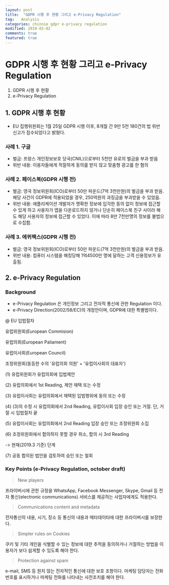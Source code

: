 ```yaml
---
layout: post
title:  "GDPR 시행 후 현황 그리고 e-Privacy Regulation"
tag:   Analysis
categories: chinnie gdpr e-privacy regulation
modified: 2019-03-02
comments: true
featured: true
---
```


# GDPR 시행 후 현황 그리고 e-Privacy Regulation
1. GDPR 시행 후 현황
2. e-Privacy Regulation


## 1. GDPR 시행 후 현황
- EU 집행위원회는 1월 25일 GDPR 시행 이후, 8개월 간 9만 5천 180건의 법 위반 신고가 접수되었다고 밝혔다. 

### 사례 1. 구글
- 벌금: 프랑스 개인정보보호 당국(CNIL)으로부터 5천만 유로의 벌금을 부과 받음
- 위반 내용: 이용자들에게 적절하게 동의를 받지 않고 맞춤형 광고를 한 혐의

### 사례 2. 페이스북(GDPR 시행 전)
- 벌금: 영국 정보위원회(ICO)로부터 50만 파운드(7억 3천만원)의 벌금을 부과 받음. 해당 사건이 GDPR에 적용되었을 경우, 250억원의 과징금을 부과받을 수 있었음.
- 위반 내용: 애플리케이션 개발자가 명확한 정보에 입각한 동의 없이 정보에 접근할 수 있게 하고 사용자가 앱을 다운로드하지 않거나 단순히 페이스북 친구 사이라 해도 해당 사용자의 정보에 접근할 수 있었다. 이에 따라 8만 7천만명의 정보를 불법으로 수집함.
  
### 사례 3. 에퀴팩스(GDPR 시행 전)
- 벌금: 영국 정보위원회(ICO)로부터 50만 파운드(7억 3천만원)의 벌금을 부과 받음.
- 위반 내용: 컴퓨터 시스템을 해킹당해 1억4500만 명에 달하는 고객 신용정보가 유출됨.

## 2. e-Privacy Regulation

### Background

- e-Privacy Regulation 은 개인정보 그리고 전자적 통신에 관한 Regulation 이다.
- e-Privacy Direction(2002/58/EC)의 개정안이며, GDPR에 대한 특별법이다.

@ EU 입법절차

유럽위원회(European Commision)

유럽의회(European Paliament)

유럽이사회(European Council)

조정위원회(동등한 수의 '유럽의회 의원' + '유럽이사회의 대표자')

(1) 유럽위원회가 유럽의회에 입법제안

(2) 유럽의회에서 1st Reading, 제안 채택 또는 수정

(3) 유럽이사회는 유럽의회에서 채택된 입법행위에 동의 또는 수정

(4) (3)의 수정 시 유럽의회에서 2nd Reading, 유럽이사회 입장 승인 또는 거절. 단, 거절 시 입법절차 끝

(5) 유럽이사회는 유럽의회에서 2nd Reading 입장 승인 또는 조정위원회 소집

(6) 조정위원회에서 합의하지 못할 경우 취소, 합의 시 3rd Reading

-> 현재(2019.3 기준) 단계

(7) 공동 합의된 법안을 검토하여 승인 또는 철회


### Key Points (e-Privacy Regulation, october draft)
> New players

프라이버시에 관한 규정을 WhatsApp, Facebook Messenger, Skype, Gmail 등 전자 통신(electronic communications) 서비스를 제공하는 사업자에게도 적용한다.

> Communications content and metadata

전자통신의 내용, 시기, 장소 등 통신의 내용과 메타데이타에 대한 프라이버시를 보장한다.

> Simpler rules on Cookies

쿠키 및 기타 개인을 식별할 수 있는 정보에 대한 추적을 동의하거나 거절하는 방법을 이용자가 보다 쉽게할 수 있도록 해야 한다.

> Protection against spam

e-mail, SMS 등 원치 않는 전자적인 통신에 대한 보호 조항이다. 마케팅 담당자는 전화번호를 표시하거나 마케팅 전화를 나타내는 사전조치를 해야 한다.